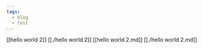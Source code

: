 ```yaml
---
tags:
  - blog
  - test
---
```


[[hello world 2]]
[[./hello world 2]]
[[hello world 2.md]]
[[./hello world 2.md]]
